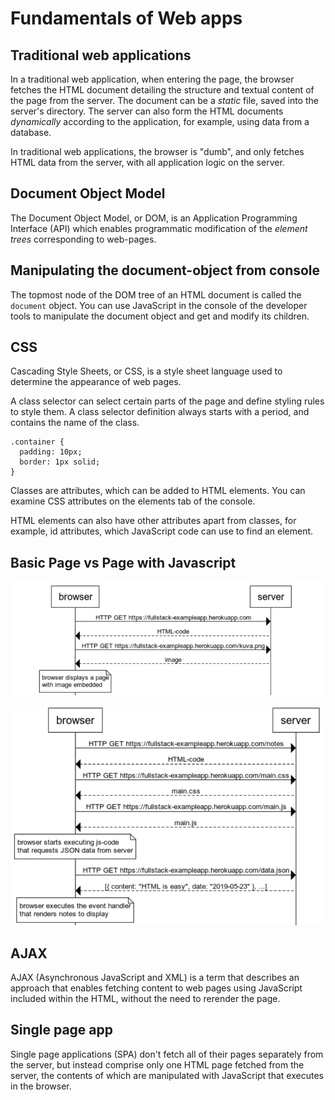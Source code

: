# Fundamentals of Web apps

## Traditional web applications
In a traditional web application, when entering the page, the browser fetches the HTML document detailing the structure and textual content of the page from the server.
The document can be a *static* file, saved into the server's directory.
The server can also form the HTML documents *dynamically* according to the application, for example, using data from a database.

In traditional web applications, the browser is "dumb", and only fetches HTML data from the server, with all application logic on the server.

## Document Object Model
The Document Object Model, or DOM, is an Application Programming Interface (API) which enables programmatic modification of the *element trees* corresponding to web-pages.

## Manipulating the document-object from console
The topmost node of the DOM tree of an HTML document is called the `document` object.
You can use JavaScript in the console of the developer tools to manipulate the document object and get and modify its children.

## CSS
Cascading Style Sheets, or CSS, is a style sheet language used to determine the appearance of web pages.

A class selector can select certain parts of the page and define styling rules to style them.
A class selector definition always starts with a period, and contains the name of the class.
```
.container {
  padding: 10px;
  border: 1px solid;
}
```

Classes are attributes, which can be added to HTML elements.
You can examine CSS attributes on the elements tab of the console.

HTML elements can also have other attributes apart from classes, for example, id attributes, which JavaScript code can use to find an element.

## Basic Page vs Page with Javascript
![Basic Page](images/BasicPage.png)

![Page with JavaScript](images/PageWithJavascript.png)

## AJAX
AJAX (Asynchronous JavaScript and XML) is a term that describes an approach that enables fetching content to web pages using JavaScript included within the HTML, without the need to rerender the page.

## Single page app
Single page applications (SPA) don't fetch all of their pages separately from the server, but instead comprise only one HTML page fetched from the server, the contents of which are manipulated with JavaScript that executes in the browser.
